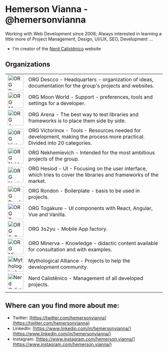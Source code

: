 # Hemerson Vianna - @hemersonvianna

Working with Web Development since 2008; Always interested in learning a little more of Project Management, Design, UI/UX, SEO, Development ...

- I'm creator of the [Nerd Calistênico](https://nerdcalistenico.com.br) website

## Organizations

|||
|--|--|
|<a href="https://github.com/org-descco"><img width="50" height="50" src="https://avatars2.githubusercontent.com/u/13304511" alt="ORG Descco" /></a> | ORG Descco - Headquarters - organization of ideas, documentation for the group's projects and websites. |
|<a href="https://github.com/org-moon-world"><img width="50" height="50" src="https://avatars0.githubusercontent.com/u/16153633" alt="ORG Moon World" /></a> | ORG Moon World - Support - preferences, tools and settings for a developer.|
|<a href="https://github.com/org-arena"><img width="50" height="50" src="https://avatars1.githubusercontent.com/u/20724046" alt="ORG Arena" /></a> | ORG Arena - The best way to test libraries and frameworks is to place them side by side.|
|<a href="https://github.com/org-victorinox"><img width="50" height="50" src="https://avatars0.githubusercontent.com/u/26970146" alt="ORG Victorinox" /></a> | ORG Victorinox - Tools - Resources needed for development, making the process more practical. Divided into 20 categories.|
|<a href="https://github.com/org-nekhemievich"><img width="50" height="50" src="https://avatars2.githubusercontent.com/u/27102369" alt="ORG Nekhemievich" /></a> | ORG Nekhemievich - Intended for the most ambitious projects of the group.|
|<a href="https://github.com/org-hesiod"><img width="50" height="50" src="https://avatars3.githubusercontent.com/u/30731635" alt="ORG Hesiod" /></a> | ORG Hesiod - UI - Focusing on the user interface, which tries to cover the libraries and frameworks of the market.|
|<a href="https://github.com/org-rondon"><img width="50" height="50" src="https://avatars2.githubusercontent.com/u/49529560" alt="ORG Rondon" /></a> | ORG Rondon - Boilerplate - basis to be used in projects.|
|<a href="https://github.com/org-togakure"><img width="50" height="50" src="https://avatars2.githubusercontent.com/u/55669171" alt="ORG Togakure" /></a> | ORG Togakure - UI components with React, Angular, Vue and Vanilla.|
|<a href="https://github.com/org-3s2yu"><img width="50" height="50" src="https://avatars2.githubusercontent.com/u/55886185" alt="ORG 3s2yu" /></a> | ORG 3s2yu - Mobile App factory.|
|<a href="https://github.com/org-minerva"><img width="50" height="50" src="https://avatars1.githubusercontent.com/u/61127091" alt="ORG Minerva" /></a> | ORG Minerva - Knowledge - didactic content available for consultation and with examples.|
|<a href="https://github.com/mythological-alliance"><img width="50" height="50" src="https://avatars2.githubusercontent.com/u/67839590" alt="Mythological Alliance" /></a> | Mythological Alliance - Projects to help the development community.|
|<a href="https://github.com/org-nerdcalistenico"><img width="50" height="50" src="https://avatars3.githubusercontent.com/u/68088436" alt="Nerd Calistênico" /></a> | Nerd Calistênico - Management of all developed projects.|
|||

## Where can you find more about me:

- Twitter: [https://twitter.com/hemersonvianna](https://twitter.com/hemersonvianna)
- LinkedIn: [https://www.linkedin.com/in/hemersonvianna/](https://www.linkedin.com/in/hemersonvianna/)
- Instagram: [https://www.instagram.com/hemerson.vianna/](https://www.instagram.com/hemerson.vianna/)
